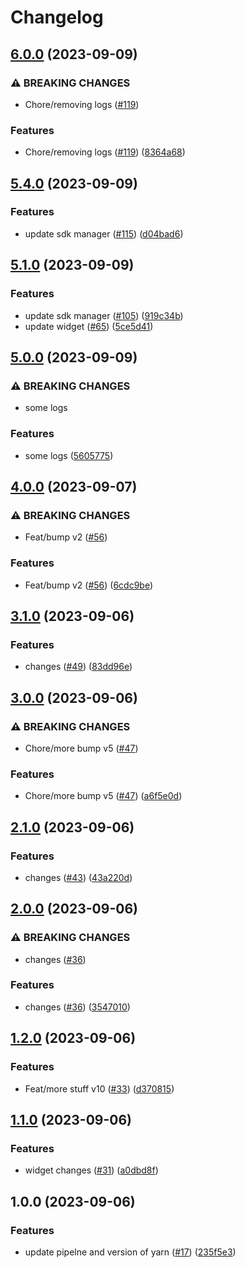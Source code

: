 # Changelog

## [6.0.0](https://github.com/wainola/wallet-tests/compare/sdk-manager-v5.4.0...sdk-manager-v6.0.0) (2023-09-09)


### ⚠ BREAKING CHANGES

* Chore/removing logs ([#119](https://github.com/wainola/wallet-tests/issues/119))

### Features

* Chore/removing logs ([#119](https://github.com/wainola/wallet-tests/issues/119)) ([8364a68](https://github.com/wainola/wallet-tests/commit/8364a68930753879bb189f68ae9338b53ed8b4b2))

## [5.4.0](https://github.com/wainola/wallet-tests/compare/sdk-manager-v5.3.0...sdk-manager-v5.4.0) (2023-09-09)


### Features

* update sdk manager ([#115](https://github.com/wainola/wallet-tests/issues/115)) ([d04bad6](https://github.com/wainola/wallet-tests/commit/d04bad63af0df98bc014631fe69d66d9f8fe6692))

## [5.1.0](https://github.com/wainola/wallet-tests/compare/sdk-manager-v5.0.0...sdk-manager-v5.1.0) (2023-09-09)


### Features

* update sdk manager ([#105](https://github.com/wainola/wallet-tests/issues/105)) ([919c34b](https://github.com/wainola/wallet-tests/commit/919c34b79887433819c6b5228fc505343c4b0732))
* update widget ([#65](https://github.com/wainola/wallet-tests/issues/65)) ([5ce5d41](https://github.com/wainola/wallet-tests/commit/5ce5d41523f5017423c8f839f5ce97ba4bc351ca))

## [5.0.0](https://github.com/wainola/wallet-tests/compare/sdk-manager-v4.0.0...sdk-manager-v5.0.0) (2023-09-09)


### ⚠ BREAKING CHANGES

* some logs

### Features

* some logs ([5605775](https://github.com/wainola/wallet-tests/commit/560577567b250b11ce496229754fe2ce491972e8))

## [4.0.0](https://github.com/wainola/wallet-tests/compare/sdk-manager-v3.1.0...sdk-manager-v4.0.0) (2023-09-07)


### ⚠ BREAKING CHANGES

* Feat/bump v2 ([#56](https://github.com/wainola/wallet-tests/issues/56))

### Features

* Feat/bump v2 ([#56](https://github.com/wainola/wallet-tests/issues/56)) ([6cdc9be](https://github.com/wainola/wallet-tests/commit/6cdc9be569f45f762155dcef8454be532be431fc))

## [3.1.0](https://github.com/wainola/wallet-tests/compare/sdk-manager-v3.0.0...sdk-manager-v3.1.0) (2023-09-06)


### Features

* changes ([#49](https://github.com/wainola/wallet-tests/issues/49)) ([83dd96e](https://github.com/wainola/wallet-tests/commit/83dd96e21bbc5aba898e34801aca32e6f82a3cc6))

## [3.0.0](https://github.com/wainola/wallet-tests/compare/sdk-manager-v2.1.0...sdk-manager-v3.0.0) (2023-09-06)


### ⚠ BREAKING CHANGES

* Chore/more bump v5 ([#47](https://github.com/wainola/wallet-tests/issues/47))

### Features

* Chore/more bump v5 ([#47](https://github.com/wainola/wallet-tests/issues/47)) ([a6f5e0d](https://github.com/wainola/wallet-tests/commit/a6f5e0d7c75aa17a104a0a59fe505382697d7529))

## [2.1.0](https://github.com/wainola/wallet-tests/compare/sdk-manager-v2.0.0...sdk-manager-v2.1.0) (2023-09-06)


### Features

* changes ([#43](https://github.com/wainola/wallet-tests/issues/43)) ([43a220d](https://github.com/wainola/wallet-tests/commit/43a220da8fb60508607392cf750ad63bb0946306))

## [2.0.0](https://github.com/wainola/wallet-tests/compare/sdk-manager-v1.2.0...sdk-manager-v2.0.0) (2023-09-06)


### ⚠ BREAKING CHANGES

* changes ([#36](https://github.com/wainola/wallet-tests/issues/36))

### Features

* changes ([#36](https://github.com/wainola/wallet-tests/issues/36)) ([3547010](https://github.com/wainola/wallet-tests/commit/3547010009560e7a0c15214798e62494ba233adf))

## [1.2.0](https://github.com/wainola/wallet-tests/compare/sdk-manager-v1.1.0...sdk-manager-v1.2.0) (2023-09-06)


### Features

* Feat/more stuff v10 ([#33](https://github.com/wainola/wallet-tests/issues/33)) ([d370815](https://github.com/wainola/wallet-tests/commit/d370815cf72cf80b3e7a88e51907245363953d7d))

## [1.1.0](https://github.com/wainola/wallet-tests/compare/sdk-manager-v1.0.0...sdk-manager-v1.1.0) (2023-09-06)


### Features

* widget changes ([#31](https://github.com/wainola/wallet-tests/issues/31)) ([a0dbd8f](https://github.com/wainola/wallet-tests/commit/a0dbd8f0eb11bfcaac7acc560052703d36e18a97))

## 1.0.0 (2023-09-06)


### Features

* update pipelne and version of yarn ([#17](https://github.com/wainola/wallet-tests/issues/17)) ([235f5e3](https://github.com/wainola/wallet-tests/commit/235f5e3490819ef52803e7ca98c0fd483569dbf4))

